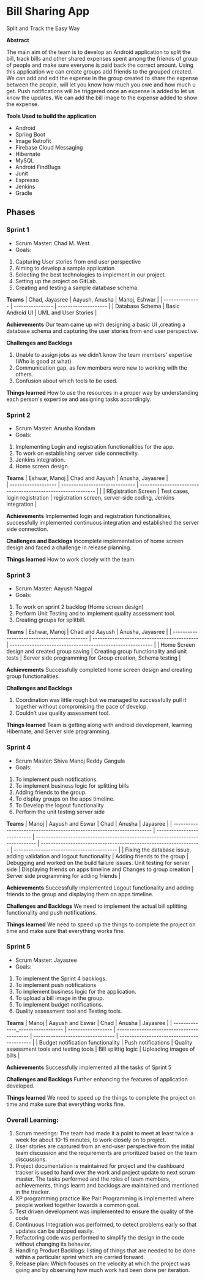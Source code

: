 # Bill Sharing App
Split and Track the Easy Way

**Abstract**

The main aim of the team is to develop an Android application to split the bill, track bills and other shared expenses spent among the friends of group of people and make sure everyone is paid back the correct amount. Using this application we can create groups add friends to the grouped created. We can add and edit the expense in the group created to share the expense between the people, will let you know how much you owe and how much u get. Push notifications will be triggered once an expense is added to let us know the updates. We can add the bill image to the expense added to show the expense. 

**Tools Used to build the application**
* Android
* Spring Boot
* Image Retrofit
* Firebase Cloud Messaging
* Hibernate
* MySQL
* Android FindBugs
* Junit
* Espresso
* Jenkins
* Gradle

## Phases

### Sprint 1
* Scrum Master: Chad M. West
* Goals:
1.	Capturing User stories from end user perspective   
2.	Aiming to develop a sample application 
3.	Selecting the best technologies to implement in our project.
4.	Setting up the project on GitLab.
5.	Creating and testing a sample database schema.

**Teams**
| Chad, Jayasree  | Aayush, Anusha   | Manoj, Eshwar        |
| --------------- | ---------------- | -------------------- |
| Database Schema | Basic Android UI | UML and User Stories |

**Achievements**
Our team came up with designing a basic UI ,creating a database schema and capturing the user stories from end user perspective.

 **Challenges and Backlogs**
1. Unable to assign jobs as we didn’t know the team members’ expertise (Who is good at what).
2. Communication gap, as few members were new to working with the others.
3. Confusion about which tools to be used.

**Things learned** 
How to use the resources in a proper way by understanding each person's expertise and assigning tasks accordingly.

### Sprint 2
* Scrum Master: Anusha Kondam
* Goals:
1. Implementing Login and registration functionalities for the app.
2. To work on establishing server side connectivity.
3. Jenkins integration.
4. Home screen design.

**Teams**
| Eshwar, Manoj       | Chad and Aayush                | Anusha, Jayasree                                             |      
| ------------------- | ------------------------------ | ------------------------------------------------------------ |                                     |
| REgistration Screen | Test cases, login registration | registration screen, server-side coding, Jenkins integration |

**Achievements**
Implemented login and registration functionalities, successfully implemented continuous integration and established the server side connection.

**Challenges and Backlogs**
Incomplete implementation of home screen design and faced a challenge in release planning.

**Things learned** 
How to work closely with the team.

### Sprint 3
* Scrum Master: Aayush Nagpal
* Goals:
1. To work on sprint 2 backlog (Home screen design)
2. Perform Unit Testing and to implement quality assessment tool.
3. Creating groups for splitbill.

**Teams**
| Eshwar, Manoj                               | Chad and Aayush                             | Anusha, Jayasree                                           |
| ------------------------------------------- | ------------------------------------------- | ---------------------------------------------------------- |
| Home Screen design and created group saving | Creating group functionality and unit tests | Server side programming for Group creation, Schema testing |

**Achievements**
Successfully completed home screen design and creating group functionalities. 

**Challenges and Backlogs**
1. Coordination was little rough but we managed to successfully pull it together without compromising the pace of develop.
2. Couldn’t use quality assessment tool.

**Things learned** 
Team is getting along with android development, learning Hibernate, and Server side programming.

### Sprint 4
* Scrum Master: Shiva Manoj Reddy Gangula
* Goals:
1. To implement push notifications.
2. To implement business logic for splitting bills
3. Adding friends to the group.
4. To display groups on the apps timeline.
5. To Develop the logout functionality
6. Perform the unit testing server side

**Teams**
| Manoj                                                                 | Aayush and Eswar            | Chad                                                                           | Anusha                                                            | Jayasree                                   |
| --------------------------------------------------------------------- | --------------------------- | ------------------------------------------------------------------------------ | ----------------------------------------------------------------- | ------------------------------------------ |
| Fixing the database issue, adding validation and logout functionality | Adding friends to the group | Debugging and worked on the build failure issues. Unit testing for server side | Displaying friends on apps timeline and Changes to group creation | Server side programming for adding friends |

**Achievements**
Successfully implemented Logout functionality and adding friends to the group and displaying them on apps timeline.

**Challenges and Backlogs**
We need to implement the actual bill splitting functionality and push notifications.

**Things learned** 
We need to speed up the things to complete the project on time and make sure that everything works fine.

### Sprint 5
* Scrum Master: Jayasree
* Goals:
1. To implement the Sprint 4 backlogs.
2. To implement push notifications
3. To implement business logic for the application.
4. To upload a bill image in the group.
5. To implement budget notifications.
6. Quality assessment tool and Testing tools.

**Teams**
| Manoj                             | Aayush and Eswar   | Chad                                       | Anusha                            | Jayasree                                   |
| --------------_------------------ | ------------------ | ------------------------------------------ | --------------------------------- | ------------------------------------------ |
| Budget notification functionality | Push notifications | Quality assessment tools and testing tools | Bill splittig logic               | Uploading images of bills                  |

**Achievements**
Successfully implemented all the tasks of Sprint 5

**Challenges and Backlogs**
Further enhancing the features of application developed.

**Things learned** 
We need to speed up the things to complete the project on time and make sure that everything works fine.

### Overall Learning:
1. Scrum meetings: The team had made it a point to meet at least twice a week for about 10-15 minutes, to work closely on to project.  
1. User stories are captured from an end-user perspective from the initial team discussion and the requirements are prioritized based on the team discussions.
3. Project documentation is maintained for project and the dashboard tracker is used to hand over the work and project update to next scrum master. The tasks performed and the roles of team members, achievements, things learnt and backlogs are maintained and mentioned in the tracker. 
4. XP programming practice like Pair Programming is implemented where people worked together towards a common goal.
5. Test driven development was implemented to ensure the quality of the code 
6. Continuous Integration was performed, to detect problems early so that updates can be shipped easily.
7. Refactoring code was performed to simplify the design in the code without changing its behavior.
8. Handling Product Backlogs: listing of things that are needed to be done within a particular sprint which are carried forward.
9. Release plan: Which focuses on the velocity at which the project was going and by observing how much work had been done per iteration.

